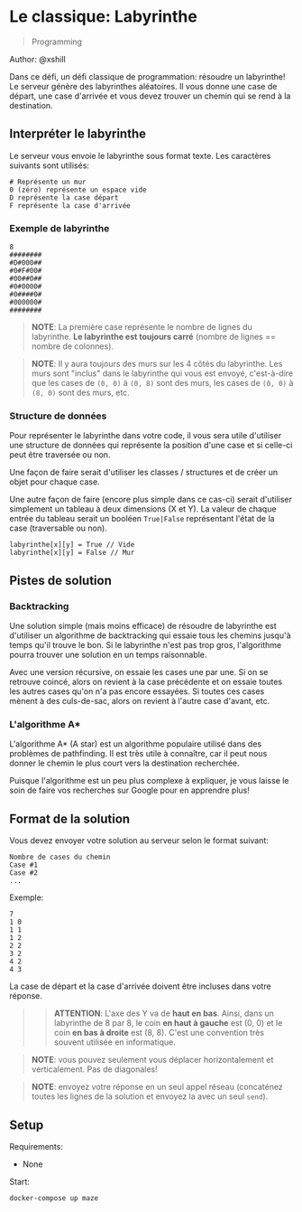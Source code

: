 # Le classique: Labyrinthe

> Programming

Author: @xshill

Dans ce défi, un défi classique de programmation: résoudre un labyrinthe! Le serveur génère des labyrinthes aléatoires. Il vous donne une case de départ, une case d'arrivée et vous devez trouver un chemin qui se rend à la destination.

## Interpréter le labyrinthe
Le serveur vous envoie le labyrinthe sous format texte. Les caractères suivants sont utilisés:

```
# Représente un mur
0 (zéro) représente un espace vide
D représente la case départ
F représente la case d'arrivée
```

### Exemple de labyrinthe

```
8
########
#D#000##
#0#F#00#
#00##0##
#0#0000#
#0####0#
#000000#
########
```

> **NOTE**: La première case représente le nombre de lignes du labyrinthe. **Le labyrinthe est toujours carré** (nombre de lignes == nombre de colonnes).

> **NOTE**: Il y aura toujours des murs sur les 4 côtés du labyrinthe. Les murs sont "inclus" dans le labyrinthe qui vous est envoyé, c'est-à-dire que les cases de `(0, 0)` à `(0, 8)` sont des murs, les cases de `(0, 0)` à `(8, 0)` sont des murs, etc.

### Structure de données
Pour représenter le labyrinthe dans votre code, il vous sera utile d'utiliser une structure de données qui représente la position d'une case et si celle-ci peut être traversée ou non.

Une façon de faire serait d'utiliser les classes / structures et de créer un objet pour chaque case.

Une autre façon de faire (encore plus simple dans ce cas-ci) serait d'utiliser simplement un tableau à deux dimensions (X et Y). La valeur de chaque entrée du tableau serait un booléen `True|False` représentant l'état de la case (traversable ou non).

```
labyrinthe[x][y] = True // Vide
labyrinthe[x][y] = False // Mur
```

## Pistes de solution
### Backtracking
Une solution simple (mais moins efficace) de résoudre de labyrinthe est d'utiliser un algorithme de backtracking qui essaie tous les chemins jusqu'à temps qu'il trouve le bon. Si le labyrinthe n'est pas trop gros, l'algorithme pourra trouver une solution en un temps raisonnable.

Avec une version récursive, on essaie les cases une par une. Si on se retrouve coincé, alors on revient à la case précédente et on essaie toutes les autres cases qu'on n'a pas encore essayées. Si toutes ces cases mènent à des culs-de-sac, alors on revient à l'autre case d'avant, etc.

### L'algorithme A*
L'algorithme A* (A star) est un algorithme populaire utilisé dans des problèmes de pathfinding. Il est très utile à connaître, car il peut nous donner le chemin le plus court vers la destination recherchée.

Puisque l'algorithme est un peu plus complexe à expliquer, je vous laisse le soin de faire vos recherches sur Google pour en apprendre plus!

## Format de la solution
Vous devez envoyer votre solution au serveur selon le format suivant:

```
Nombre de cases du chemin
Case #1
Case #2
...
```

Exemple:

```
7
1 0
1 1
1 2
2 2
3 2
4 2
4 3
```

La case de départ et la case d'arrivée doivent être incluses dans votre réponse.

>> **ATTENTION**: L'axe des Y va de **haut en bas**. Ainsi, dans un labyrinthe de 8 par 8, le coin **en haut à gauche** est (0, 0) et le coin **en bas à droite** est (8, 8). C'est une convention très souvent utilisée en informatique.

> **NOTE**: vous pouvez seulement vous déplacer horizontalement et verticalement. Pas de diagonales!

> **NOTE**: envoyez votre réponse en un seul appel réseau (concaténez toutes les lignes de la solution et envoyez la avec un seul `send`).

## Setup

Requirements:
- None

Start:

```
docker-compose up maze
```
